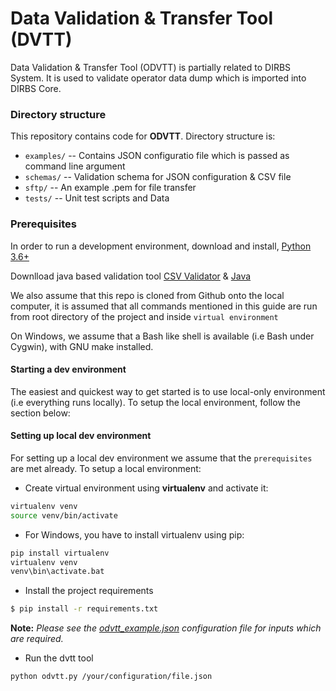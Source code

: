 # Data Validation & Transfer Tool (DVTT)
Data Validation & Transfer Tool (ODVTT) is partially related to DIRBS System. It is used to validate operator 
data dump which is imported into DIRBS Core.

### Directory structure

This repository contains code for **ODVTT**. Directory structure is:

* ``examples/`` -- Contains JSON configuratio file which is passed as command line argument
* ``schemas/`` -- Validation schema for JSON configuration & CSV file
* ``sftp/`` -- An example .pem for file transfer
* ``tests/`` -- Unit test scripts and Data

### Prerequisites
In order to run a development environment, download and install, [Python 3.6+](https://www.python.org/downloads/)

Downlload java based validation tool [CSV Validator](https://github.com/digital-preservation/csv-validator/tree/master/csv-validator-cmd)
& [Java](https://www.java.com/en/download/) 

We also assume that this repo is cloned from Github onto the local computer, it is assumed that 
all commands mentioned in this guide are run from root directory of the project and inside
```virtual environment```

On Windows, we assume that a Bash like shell is available (i.e Bash under Cygwin), with GNU make installed.

#### Starting a dev environment
The easiest and quickest way to get started is to use local-only environment (i.e everything runs locally). To setup 
the local environment, follow the section below:

#### Setting up local dev environment
For setting up a local dev environment we assume that the ```prerequisites``` are met already. To setup a local 
environment:
* Create virtual environment using **virtualenv** and activate it:
```bash
virtualenv venv
source venv/bin/activate
```
*   For Windows, you have to install virtualenv using pip:
```bash
pip install virtualenv
virtualenv venv
venv\bin\activate.bat
```

* Install the project requirements
```bash
$ pip install -r requirements.txt
```

**Note:** _Please see the [odvtt_example.json](examples/odvtt_example.json) configuration file for inputs which are required._

* Run the dvtt tool
```bash
python odvtt.py /your/configuration/file.json
```
